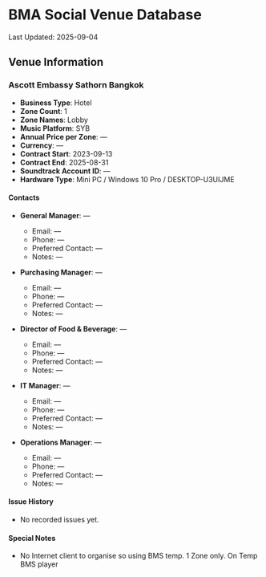 # BMA Social Venue Database

Last Updated: 2025-09-04

## Venue Information

### Ascott Embassy Sathorn Bangkok
- **Business Type**: Hotel
- **Zone Count**: 1
- **Zone Names**: Lobby
- **Music Platform**: SYB
- **Annual Price per Zone**: —
- **Currency**: —
- **Contract Start**: 2023-09-13
- **Contract End**: 2025-08-31
- **Soundtrack Account ID**: —
- **Hardware Type**: Mini PC / Windows 10 Pro / DESKTOP-U3UIJME

#### Contacts
- **General Manager**: —
  - Email: —
  - Phone: —
  - Preferred Contact: —
  - Notes: —

- **Purchasing Manager**: —
  - Email: —
  - Phone: —
  - Preferred Contact: —
  - Notes: —

- **Director of Food & Beverage**: —
  - Email: —
  - Phone: —
  - Preferred Contact: —
  - Notes: —

- **IT Manager**: —
  - Email: —
  - Phone: —
  - Preferred Contact: —
  - Notes: —

- **Operations Manager**: —
  - Email: —
  - Phone: —
  - Preferred Contact: —
  - Notes: —

#### Issue History
- No recorded issues yet.

#### Special Notes
- No Internet client to organise so using BMS temp. 1 Zone only. On Temp BMS player
